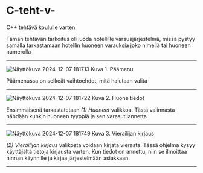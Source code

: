 # C-teht-v-
C++ tehtävä koululle varten

Tämän tehtävän tarkoitus oli luoda hotellille varausjärjestelmä, missä pystyy samalla tarkastamaan hotellin huoneen varauksia joko nimellä tai huoneen numerolla

--------------------------

![Näyttökuva 2024-12-07 181713](https://github.com/user-attachments/assets/304b77cf-ce36-4425-8923-4aa95472bcb6)
Kuva 1. Päämenu

Päämenussa on selkeät vaihtoehdot, mitä halutaan valita

--------------------------

![Näyttökuva 2024-12-07 181722](https://github.com/user-attachments/assets/363d7d48-ff00-45d8-b2fb-81ff77b06cde)
Kuva 2. Huone tiedot

Ensimmäisenä tarkastatetaan _(1) Huoneet_ valikkoa. Tästä valinnasta nähdään kunkin huoneen tyyppiä ja sen varasutilannetta

--------------------------

![Näyttökuva 2024-12-07 181749](https://github.com/user-attachments/assets/5f2d7526-4995-4b82-8f0c-37e87b00e0d5)
Kuva 3. Vierailijan kirjaus

_(2) Vierailijan kirjaus_ valikosta voidaan kirjata vierasta. Tässä ohjelma kysyy käyttäjältä tietoja kirjausta varten.
Kun tiedot on annettu, niin se ilmoittaa hinnan käynnille ja kirjaa järjestelmään asiakkaan.

--------------------------




